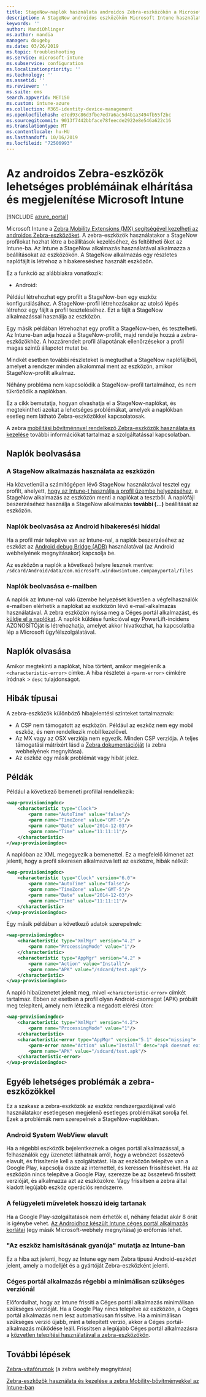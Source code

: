 ```yaml
---
title: StageNow-naplók használata androidos Zebra-eszközökön a Microsoft Intune-Azure-ban | Microsoft Docs
description: A StageNow androidos eszközökön Microsoft Intune használatával történő használatakor gyakori problémák és megoldások találhatók. Azt is megtudhatja, hogyan kérhet naplókat, és hogyan olvashatja el a naplókat a sikeres vagy sikertelen hibákhoz.
keywords: ''
author: MandiOhlinger
ms.author: mandia
manager: dougeby
ms.date: 03/26/2019
ms.topic: troubleshooting
ms.service: microsoft-intune
ms.subservice: configuration
ms.localizationpriority: ''
ms.technology: ''
ms.assetid: ''
ms.reviewer: ''
ms.suite: ems
search.appverid: MET150
ms.custom: intune-azure
ms.collection: M365-identity-device-management
ms.openlocfilehash: e7ed93c86d3fbe7ed7a6ac5d4b1a3494fb55f2bc
ms.sourcegitcommit: 9013f7442bbface78feecde2922e8e546a622c16
ms.translationtype: MT
ms.contentlocale: hu-HU
ms.lasthandoff: 10/16/2019
ms.locfileid: "72506993"
---
```

# <a name="troubleshoot-and-see-potential-issues-on-android-zebra-devices-in-microsoft-intune"></a>Az androidos Zebra-eszközök lehetséges problémáinak elhárítása és megjelenítése Microsoft Intune

[!INCLUDE [azure_portal](../includes/azure_portal.md)]

Microsoft Intune a [Zebra Mobility Extensions (MX) segítségével kezelheti az androidos Zebra-eszközöket](android-zebra-mx-overview.md). A zebra-eszközök használatakor a StageNow profilokat hozhat létre a beállítások kezeléséhez, és feltöltheti őket az Intune-ba. Az Intune a StageNow alkalmazás használatával alkalmazza a beállításokat az eszközökön. A StageNow alkalmazás egy részletes naplófájlt is létrehoz a hibakereséshez használt eszközön.

Ez a funkció az alábbiakra vonatkozik:

- Android:

Például létrehozhat egy profilt a StageNow-ben egy eszköz konfigurálásához. A StageNow-profil létrehozásakor az utolsó lépés létrehoz egy fájlt a profil teszteléséhez. Ezt a fájlt a StageNow alkalmazással használja az eszközön.

Egy másik példában létrehozhat egy profilt a StageNow-ben, és tesztelheti. Az Intune-ban adja hozzá a StageNow-profilt, majd rendelje hozzá a zebra-eszközökhöz. A hozzárendelt profil állapotának ellenőrzésekor a profil magas szintű állapotot mutat be.

Mindkét esetben további részleteket is megtudhat a StageNow naplófájlból, amelyet a rendszer minden alkalommal ment az eszközön, amikor StageNow-profilt alkalmaz.

Néhány probléma nem kapcsolódik a StageNow-profil tartalmához, és nem tükröződik a naplókban.

Ez a cikk bemutatja, hogyan olvashatja el a StageNow-naplókat, és megtekintheti azokat a lehetséges problémákat, amelyek a naplókban esetleg nem látható Zebra-eszközökkel kapcsolatosak.

A zebra [mobilitási bővítménnyel rendelkező Zebra-eszközök használata és kezelése](android-zebra-mx-overview.md) további információkat tartalmaz a szolgáltatással kapcsolatban.

## <a name="get-the-logs"></a>Naplók beolvasása

### <a name="use-the-stagenow-app-on-the-device"></a>A StageNow alkalmazás használata az eszközön
Ha közvetlenül a számítógépen lévő StageNow használatával tesztel egy profilt, ahelyett, [hogy az Intune-t használja a profil üzembe helyezéséhez](android-zebra-mx-overview.md#step-4-create-a-device-management-profile-in-stagenow), a StageNow alkalmazás az eszközön menti a naplókat a tesztből. A naplófájl beszerzéséhez használja a StageNow alkalmazás **további (...)** beállítását az eszközön.

### <a name="get-logs-using-android-debug-bridge"></a>Naplók beolvasása az Android hibakeresési híddal
Ha a profil már telepítve van az Intune-nal, a naplók beszerzéséhez az eszközt az [Android debug Bridge (ADB)](https://developer.android.com/studio/command-line/adb) használatával (az Android webhelyének megnyitásakor) kapcsolja be.

Az eszközön a naplók a következő helyre lesznek mentve: `/sdcard/Android/data/com.microsoft.windowsintune.companyportal/files`

### <a name="get-logs-from-email"></a>Naplók beolvasása e-mailben
A naplók az Intune-nal való üzembe helyezését követően a végfelhasználók e-mailben elérhetik a naplókat az eszközön lévő e-mail-alkalmazás használatával. A zebra eszközön nyissa meg a Céges portál alkalmazást, és [küldje el a naplókat](https://docs.microsoft.com/intune-user-help/send-logs-to-your-it-admin-by-email-android). A naplók küldése funkcióval egy PowerLift-incidens AZONOSÍTÓját is létrehozhatja, amelyet akkor hivatkozhat, ha kapcsolatba lép a Microsoft ügyfélszolgálatával.

## <a name="read-the-logs"></a>Naplók olvasása

Amikor megtekinti a naplókat, hiba történt, amikor megjelenik a `<characteristic-error>` címke. A hiba részletei a `<parm-error>` címkére íródnak > `desc` tulajdonságot.

## <a name="error-types"></a>Hibák típusai

A zebra-eszközök különböző hibajelentési szinteket tartalmaznak:

- A CSP nem támogatott az eszközön. Például az eszköz nem egy mobil eszköz, és nem rendelkezik mobil kezelővel.
- Az MX vagy az OSX verziója nem egyezik. Minden CSP verziója. A teljes támogatási mátrixért lásd a [Zebra dokumentációját](http://techdocs.zebra.com/mx/) (a zebra webhelyének megnyitása).
- Az eszköz egy másik problémát vagy hibát jelez.

## <a name="examples"></a>Példák

Például a következő bemeneti profillal rendelkezik:

```xml
<wap-provisioningdoc>
    <characteristic type="Clock">
        <parm name="AutoTime" value="false"/>
        <parm name="TimeZone" value="GMT-5"/>
        <parm name="Date" value="2014-12-03"/>
        <parm name="Time" value="11:11:11"/>
    </characteristic>
</wap-provisioningdoc>
```

A naplóban az XML megegyezik a bemenettel. Ez a megfelelő kimenet azt jelenti, hogy a profil sikeresen alkalmazva lett az eszközre, hibák nélkül:

```xml
<wap-provisioningdoc>
    <characteristic type="Clock" version="6.0">
        <parm name="AutoTime" value="false"/>
        <parm name="TimeZone" value="GMT-5"/>
        <parm name="Date" value="2014-12-03"/>
        <parm name="Time" value="11:11:11"/>
    </characteristic>
</wap-provisioningdoc>
```

Egy másik példában a következő adatok szerepelnek:

```xml
<wap-provisioningdoc>
    <characteristic type="XmlMgr" version="4.2" >
        <parm name="ProcessingMode" value="1"/>
    </characteristic>
    <characteristic type="AppMgr" version="4.2" >
        <parm name="Action" value="Install"/>
        <parm name="APK" value="/sdcard/test.apk"/>
    </characteristic>
</wap-provisioningdoc>
```

A napló hibaüzenetet jelenít meg, mivel `<characteristic-error>` címkét tartalmaz. Ebben az esetben a profil olyan Android-csomagot (APK) próbált meg telepíteni, amely nem létezik a megadott elérési úton:

```xml
<wap-provisioningdoc>
    <characteristic type="XmlMgr" version="4.2">
        <parm name="ProcessingMode" value="1"/>
    </characteristic>
    <characteristic-error type="AppMgr" version="5.1" desc="missing">
        <parm-error name="Action" value="Install" desc="apk doesnot exist in the path"/>
        <parm name="APK" value="/sdcard/test.apk"/>
    </characteristic-error>
</wap-provisioningdoc>
```

## <a name="other-potential-issues-with-zebra-devices"></a>Egyéb lehetséges problémák a zebra-eszközökkel

Ez a szakasz a zebra-eszközök az eszköz rendszergazdájával való használatakor esetlegesen megjelenő esetleges problémákat sorolja fel. Ezek a problémák nem szerepelnek a StageNow-naplókban.

### <a name="android-system-webview-is-out-of-date"></a>Android System WebView elavult

Ha a régebbi eszközök bejelentkeznek a céges portál alkalmazással, a felhasználók egy üzenetet láthatnak arról, hogy a webnézet összetevő elavult, és frissítenie kell a szolgáltatást. Ha az eszközön telepítve van a Google Play, kapcsolja össze az internettel, és keressen frissítéseket. Ha az eszközön nincs telepítve a Google Play, szerezze be az összetevő frissített verzióját, és alkalmazza azt az eszközökre. Vagy frissítsen a zebra által kiadott legújabb eszköz operációs rendszerre.

### <a name="management-actions-take-a-long-time"></a>A felügyeleti műveletek hosszú ideig tartanak

Ha a Google Play-szolgáltatások nem érhetők el, néhány feladat akár 8 órát is igénybe vehet. [Az Androidhoz készült Intune céges portál alkalmazás korlátai](https://support.microsoft.com/help/3211588/limitations-of-intune-company-portal-app-for-android-in-china) (egy másik Microsoft-webhely megnyitása) jó erőforrás lehet.

### <a name="device-spoofing-suspected-shows-in-intune"></a>"Az eszköz hamisításának gyanúja" mutatja az Intune-ban

Ez a hiba azt jelenti, hogy az Intune egy nem Zebra típusú Android-eszközt jelent, amely a modelljét és a gyártóját Zebra-eszközként jelenti.

### <a name="company-portal-app-is-older-than-minimum-required-version"></a>Céges portál alkalmazás régebbi a minimálisan szükséges verziónál

Előfordulhat, hogy az Intune frissíti a Céges portál alkalmazás minimálisan szükséges verzióját. Ha a Google Play nincs telepítve az eszközön, a Céges portál alkalmazás nem lesz automatikusan frissítve. Ha a minimálisan szükséges verzió újabb, mint a telepített verzió, akkor a Céges portál-alkalmazás működése leáll. Frissítsen a legújabb Céges portál alkalmazásra a [közvetlen telepítési használatával a zebra-eszközökön](android-zebra-mx-overview.md#sideload-the-company-portal-app).

## <a name="next-steps"></a>További lépések

[Zebra-vitafórumok](https://developer.zebra.com/community/home/discussions) (a zebra webhely megnyitása)

[Zebra-eszközök használata és kezelése a zebra Mobility-bővítményekkel az Intune-ban](android-zebra-mx-overview.md)
